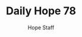 ---
image: /assets/img/daily-hope-default-artwork.png
title: Daily Hope 78
number: 78
categories:
  - Daily Hope
author: Hope Staff
notes: Daily Hope 78
embed: >-
  <iframe style="border-radius:12px" src="https://open.spotify.com/embed/episode/0XW5Ge9RmgZboNRI49ehp8?utm_source=generator" width="100%" height="152" frameBorder="0" allowfullscreen="" allow="autoplay; clipboard-write; encrypted-media; fullscreen; picture-in-picture" loading="lazy"></iframe>
---